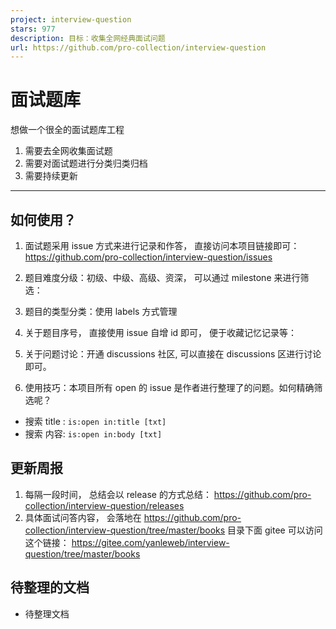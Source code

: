 ```yaml
---
project: interview-question
stars: 977
description: 目标：收集全网经典面试问题
url: https://github.com/pro-collection/interview-question
---
```


面试题库
====

想做一个很全的面试题库工程

1.  需要去全网收集面试题
2.  需要对面试题进行分类归类归档
3.  需要持续更新

* * *

如何使用？
-----

1.  面试题采用 issue 方式来进行记录和作答， 直接访问本项目链接即可：https://github.com/pro-collection/interview-question/issues
    
2.  题目难度分级：初级、中级、高级、资深， 可以通过 milestone 来进行筛选：
    

1.  题目的类型分类：使用 labels 方式管理

1.  关于题目序号， 直接使用 issue 自增 id 即可， 便于收藏记忆记录等：

1.  关于问题讨论：开通 discussions 社区, 可以直接在 discussions 区进行讨论即可。

1.  使用技巧：本项目所有 open 的 issue 是作者进行整理了的问题。如何精确筛选呢？

-   搜索 title : `is:open in:title [txt]`
-   搜索 内容: `is:open in:body [txt]`

更新周报
----

1.  每隔一段时间， 总结会以 release 的方式总结： https://github.com/pro-collection/interview-question/releases
2.  具体面试问答内容， 会落地在 https://github.com/pro-collection/interview-question/tree/master/books 目录下面 gitee 可以访问这个链接： https://gitee.com/yanleweb/interview-question/tree/master/books

待整理的文档
------

-   待整理文档
